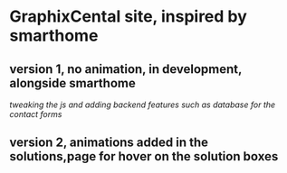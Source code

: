 # GraphixCental site, inspired by smarthome
## version 1, no animation, in development, alongside smarthome
*tweaking the js and adding backend features such as database for the contact forms*

## version 2, animations added in the solutions,page for hover on the solution boxes
